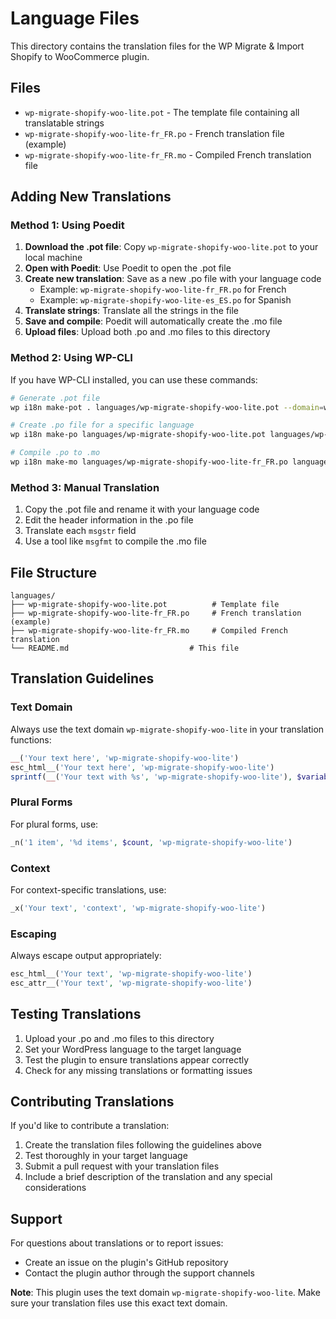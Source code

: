 # Language Files

This directory contains the translation files for the WP Migrate & Import Shopify to WooCommerce plugin.

## Files

- `wp-migrate-shopify-woo-lite.pot` - The template file containing all translatable strings
- `wp-migrate-shopify-woo-lite-fr_FR.po` - French translation file (example)
- `wp-migrate-shopify-woo-lite-fr_FR.mo` - Compiled French translation file

## Adding New Translations

### Method 1: Using Poedit

1. **Download the .pot file**: Copy `wp-migrate-shopify-woo-lite.pot` to your local machine
2. **Open with Poedit**: Use Poedit to open the .pot file
3. **Create new translation**: Save as a new .po file with your language code
   - Example: `wp-migrate-shopify-woo-lite-fr_FR.po` for French
   - Example: `wp-migrate-shopify-woo-lite-es_ES.po` for Spanish
4. **Translate strings**: Translate all the strings in the file
5. **Save and compile**: Poedit will automatically create the .mo file
6. **Upload files**: Upload both .po and .mo files to this directory

### Method 2: Using WP-CLI

If you have WP-CLI installed, you can use these commands:

```bash
# Generate .pot file
wp i18n make-pot . languages/wp-migrate-shopify-woo-lite.pot --domain=wp-migrate-shopify-woo-lite

# Create .po file for a specific language
wp i18n make-po languages/wp-migrate-shopify-woo-lite.pot languages/wp-migrate-shopify-woo-lite-fr_FR.po

# Compile .po to .mo
wp i18n make-mo languages/wp-migrate-shopify-woo-lite-fr_FR.po languages/
```

### Method 3: Manual Translation

1. Copy the .pot file and rename it with your language code
2. Edit the header information in the .po file
3. Translate each `msgstr` field
4. Use a tool like `msgfmt` to compile the .mo file

## File Structure

```
languages/
├── wp-migrate-shopify-woo-lite.pot          # Template file
├── wp-migrate-shopify-woo-lite-fr_FR.po     # French translation (example)
├── wp-migrate-shopify-woo-lite-fr_FR.mo     # Compiled French translation
└── README.md                           # This file
```

## Translation Guidelines

### Text Domain
Always use the text domain `wp-migrate-shopify-woo-lite` in your translation functions:

```php
__('Your text here', 'wp-migrate-shopify-woo-lite')
esc_html__('Your text here', 'wp-migrate-shopify-woo-lite')
sprintf(__('Your text with %s', 'wp-migrate-shopify-woo-lite'), $variable)
```

### Plural Forms
For plural forms, use:

```php
_n('1 item', '%d items', $count, 'wp-migrate-shopify-woo-lite')
```

### Context
For context-specific translations, use:

```php
_x('Your text', 'context', 'wp-migrate-shopify-woo-lite')
```

### Escaping
Always escape output appropriately:

```php
esc_html__('Your text', 'wp-migrate-shopify-woo-lite')
esc_attr__('Your text', 'wp-migrate-shopify-woo-lite')
```

## Testing Translations

1. Upload your .po and .mo files to this directory
2. Set your WordPress language to the target language
3. Test the plugin to ensure translations appear correctly
4. Check for any missing translations or formatting issues

## Contributing Translations

If you'd like to contribute a translation:

1. Create the translation files following the guidelines above
2. Test thoroughly in your target language
3. Submit a pull request with your translation files
4. Include a brief description of the translation and any special considerations

## Support

For questions about translations or to report issues:

- Create an issue on the plugin's GitHub repository
- Contact the plugin author through the support channels

**Note**: This plugin uses the text domain `wp-migrate-shopify-woo-lite`. Make sure your translation files use this exact text domain. 